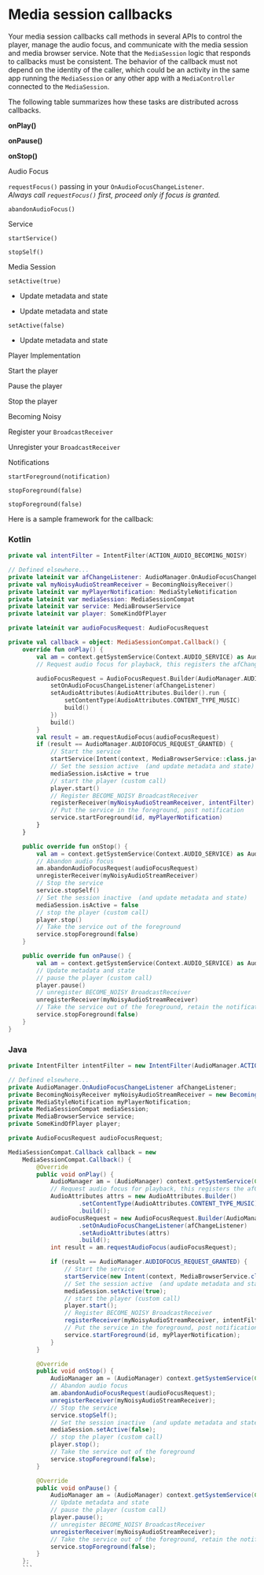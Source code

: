 # Media session callbacks

Your media session callbacks call methods in several APIs to control the player, manage the audio focus, and communicate with the media session and media browser service. Note that the `MediaSession` logic that responds to callbacks must be consistent. The behavior of the callback must not depend on the identity of the caller, which could be an activity in the same app running the `MediaSession` or any other app with a `MediaController` connected to the `MediaSession`.

The following table summarizes how these tasks are distributed across callbacks.

**onPlay()**

**onPause()**

**onStop()**

Audio Focus

`requestFocus()` passing in your `OnAudioFocusChangeListener`.  
_Always call `requestFocus()` first, proceed only if focus is granted._

`abandonAudioFocus()`

Service

`startService()`

`stopSelf()`

Media Session

`setActive(true)`  
- Update metadata and state

- Update metadata and state

`setActive(false)`  
- Update metadata and state

Player Implementation

Start the player

Pause the player

Stop the player

Becoming Noisy

Register your `BroadcastReceiver`

Unregister your `BroadcastReceiver`

Notifications

`startForeground(notification)`

`stopForeground(false)`

`stopForeground(false)`

Here is a sample framework for the callback:

### Kotlin

```kotlin
private val intentFilter = IntentFilter(ACTION_AUDIO_BECOMING_NOISY)

// Defined elsewhere...
private lateinit var afChangeListener: AudioManager.OnAudioFocusChangeListener
private val myNoisyAudioStreamReceiver = BecomingNoisyReceiver()
private lateinit var myPlayerNotification: MediaStyleNotification
private lateinit var mediaSession: MediaSessionCompat
private lateinit var service: MediaBrowserService
private lateinit var player: SomeKindOfPlayer

private lateinit var audioFocusRequest: AudioFocusRequest

private val callback = object: MediaSessionCompat.Callback() {
    override fun onPlay() {
        val am = context.getSystemService(Context.AUDIO_SERVICE) as AudioManager
        // Request audio focus for playback, this registers the afChangeListener

        audioFocusRequest = AudioFocusRequest.Builder(AudioManager.AUDIOFOCUS_GAIN).run {
            setOnAudioFocusChangeListener(afChangeListener)
            setAudioAttributes(AudioAttributes.Builder().run {
                setContentType(AudioAttributes.CONTENT_TYPE_MUSIC)
                build()
            })
            build()
        }
        val result = am.requestAudioFocus(audioFocusRequest)
        if (result == AudioManager.AUDIOFOCUS_REQUEST_GRANTED) {
            // Start the service
            startService(Intent(context, MediaBrowserService::class.java))
            // Set the session active  (and update metadata and state)
            mediaSession.isActive = true
            // start the player (custom call)
            player.start()
            // Register BECOME_NOISY BroadcastReceiver
            registerReceiver(myNoisyAudioStreamReceiver, intentFilter)
            // Put the service in the foreground, post notification
            service.startForeground(id, myPlayerNotification)
        }
    }

    public override fun onStop() {
        val am = context.getSystemService(Context.AUDIO_SERVICE) as AudioManager
        // Abandon audio focus
        am.abandonAudioFocusRequest(audioFocusRequest)
        unregisterReceiver(myNoisyAudioStreamReceiver)
        // Stop the service
        service.stopSelf()
        // Set the session inactive  (and update metadata and state)
        mediaSession.isActive = false
        // stop the player (custom call)
        player.stop()
        // Take the service out of the foreground
        service.stopForeground(false)
    }

    public override fun onPause() {
        val am = context.getSystemService(Context.AUDIO_SERVICE) as AudioManager
        // Update metadata and state
        // pause the player (custom call)
        player.pause()
        // unregister BECOME_NOISY BroadcastReceiver
        unregisterReceiver(myNoisyAudioStreamReceiver)
        // Take the service out of the foreground, retain the notification
        service.stopForeground(false)
    }
}
```

### Java

```java
private IntentFilter intentFilter = new IntentFilter(AudioManager.ACTION_AUDIO_BECOMING_NOISY);

// Defined elsewhere...
private AudioManager.OnAudioFocusChangeListener afChangeListener;
private BecomingNoisyReceiver myNoisyAudioStreamReceiver = new BecomingNoisyReceiver();
private MediaStyleNotification myPlayerNotification;
private MediaSessionCompat mediaSession;
private MediaBrowserService service;
private SomeKindOfPlayer player;

private AudioFocusRequest audioFocusRequest;

MediaSessionCompat.Callback callback = new
    MediaSessionCompat.Callback() {
        @Override
        public void onPlay() {
            AudioManager am = (AudioManager) context.getSystemService(Context.AUDIO_SERVICE);
            // Request audio focus for playback, this registers the afChangeListener
            AudioAttributes attrs = new AudioAttributes.Builder()
                    .setContentType(AudioAttributes.CONTENT_TYPE_MUSIC)
                    .build();
            audioFocusRequest = new AudioFocusRequest.Builder(AudioManager.AUDIOFOCUS_GAIN)
                    .setOnAudioFocusChangeListener(afChangeListener)
                    .setAudioAttributes(attrs)
                    .build();
            int result = am.requestAudioFocus(audioFocusRequest);

            if (result == AudioManager.AUDIOFOCUS_REQUEST_GRANTED) {
                // Start the service
                startService(new Intent(context, MediaBrowserService.class));
                // Set the session active  (and update metadata and state)
                mediaSession.setActive(true);
                // start the player (custom call)
                player.start();
                // Register BECOME_NOISY BroadcastReceiver
                registerReceiver(myNoisyAudioStreamReceiver, intentFilter);
                // Put the service in the foreground, post notification
                service.startForeground(id, myPlayerNotification);
            }
        }

        @Override
        public void onStop() {
            AudioManager am = (AudioManager) context.getSystemService(Context.AUDIO_SERVICE);
            // Abandon audio focus
            am.abandonAudioFocusRequest(audioFocusRequest);
            unregisterReceiver(myNoisyAudioStreamReceiver);
            // Stop the service
            service.stopSelf();
            // Set the session inactive  (and update metadata and state)
            mediaSession.setActive(false);
            // stop the player (custom call)
            player.stop();
            // Take the service out of the foreground
            service.stopForeground(false);
        }

        @Override
        public void onPause() {
            AudioManager am = (AudioManager) context.getSystemService(Context.AUDIO_SERVICE);
            // Update metadata and state
            // pause the player (custom call)
            player.pause();
            // unregister BECOME_NOISY BroadcastReceiver
            unregisterReceiver(myNoisyAudioStreamReceiver);
            // Take the service out of the foreground, retain the notification
            service.stopForeground(false);
        }
    };
    ```